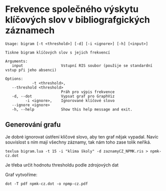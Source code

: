 # Frekvence společného výskytu klíčových slov v bibliografgických záznamech

    Usage: bigram [-t <threshold>] [-d] [-i <ignore>] [-h] [<input>]
    
    Tiskne bigram klíčových slov s jejich frekvencí
    
    Arguments:
       input                 Vstupní RIS soubor (použije se standardní vstup při jeho absenci)
    
    Options:
                -t <threshold>,
       --threshold <threshold>
                             Práh pro výpis frekvence
       -d, --dot             Vypsat graf pro GraphViz
             -i <ignore>,    Ignorované klíčové slovo
       --ignore <ignore>
       -h, --help            Show this help message and exit.
    
## Generování grafu

Je dobré ignorovat ústření klíčové slovo, aby ten graf nějak vypadal. Navíc
souvislost s ním mají všechny záznamy, tak nám toho zase tolik neříká.

    texlua bigram.lua -t 15 -i "klima školy" -d zaznamyCZ_NPMK.ris > npmk-cz.dot 

Je třeba určit hodnotu thresholdu podle zdrojových dat

Graf vytvoříme:

    dot -T pdf npmk-cz.dot -o npmp-cz.pdf
